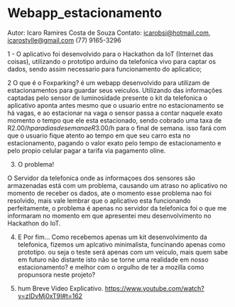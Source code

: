 Webapp_estacionamento
=====================

Autor: Icaro Ramires Costa de Souza
Contato: icarobsi@hotmail.com, icarostylle@gmail.com (77) 9165-3296


1 - O aplicativo foi desenvolvido para o Hackathon da IoT (Internet das coisas), utilizando o prototipo arduino da telefonica vivo para captar os dados, sendo assim necessario para funcionamento do aplicatico;

2 O que é o Foxparking?
é um webapp desenvolvido para utilizam de estacionamentos para guardar seus veiculos.
Utilizando das informações captadas pelo sensor de luminosidade presente o kit da telefonica o aplicativo aponta antes mesmo que o usuario entre no estacionamento se há vagas, e ao estacionar na vaga o sensor passa a contar naquele exato momento o tempo que ele esta estacionado, sendo cobrado uma taxa de R$2.00/h para dias de semana e R$3.00/h para o final de semana. isso fará com que o usuario fique atento ao tempo em que seu carro esta no estacionamento, pagando o valor exato pelo tempo de estacionamento e pelo propio celular pagar a tarifa via pagamento oline.

3. O problema!

O Servidor da telefonica onde as informaçoes dos sensores são armazenadas está com um problema, causando um atraso no aplicativo no momento de receber os dados, ate o momento esse problema nao foi resolvido, mais vale lembrar que o aplicativo esta funcionando perfeitamente, o problema é apenas no servidor da telefonica foi o que me informaram no momento em que apresentei meu desenvolvimento no Hackathon do IoT.


4. E Por fim...
Como recebemos apenas um kit desenvolvimento da telefonica, fizemos um aplcativo minimalista, funcinando apenas como prototipo. ou seja o teste será apenas com um veiculo, mais quem sabe em futuro não distante isto não se torne uma realidade em nosso estacionamento? e melhor com o orgulho de ter a mozilla como propunsora neste projeto?


5. hum Breve Video Explicativo.
https://www.youtube.com/watch?v=zIDvMj0xT9I#t=162

